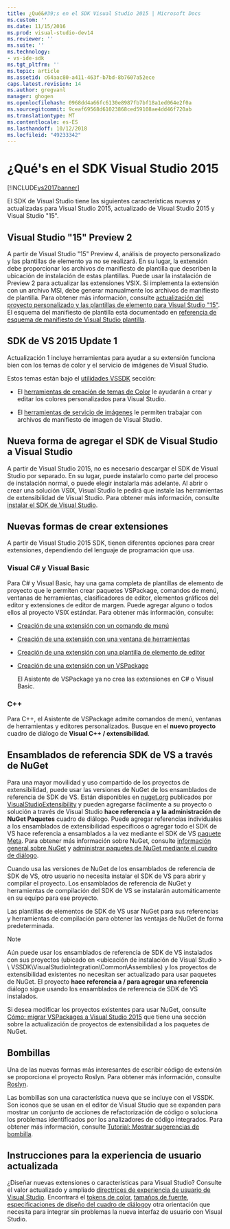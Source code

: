 ```yaml
---
title: ¿Qué&#39;s en el SDK Visual Studio 2015 | Microsoft Docs
ms.custom: ''
ms.date: 11/15/2016
ms.prod: visual-studio-dev14
ms.reviewer: ''
ms.suite: ''
ms.technology:
- vs-ide-sdk
ms.tgt_pltfrm: ''
ms.topic: article
ms.assetid: c64aac80-a411-463f-b7bd-8b7607a52ece
caps.latest.revision: 14
ms.author: gregvanl
manager: ghogen
ms.openlocfilehash: 0968dd4a66fc6130e8987fb7bf18a1ed064e2f0a
ms.sourcegitcommit: 9ceaf69568d61023868ced59108ae4dd46f720ab
ms.translationtype: MT
ms.contentlocale: es-ES
ms.lasthandoff: 10/12/2018
ms.locfileid: "49233342"
---
```

# <a name="what39s-new-in-the-visual-studio-2015-sdk"></a>¿Qué&#39;s en el SDK Visual Studio 2015
[!INCLUDE[vs2017banner](../includes/vs2017banner.md)]

El SDK de Visual Studio tiene las siguientes características nuevas y actualizadas para Visual Studio 2015, actualizado de Visual Studio 2015 y Visual Studio "15".  
  
## <a name="visual-studio-15-preview-2"></a>Visual Studio "15" Preview 2  
 A partir de Visual Studio "15" Preview 4, análisis de proyecto personalizado y las plantillas de elemento ya no se realizará. En su lugar, la extensión debe proporcionar los archivos de manifiesto de plantilla que describen la ubicación de instalación de estas plantillas. Puede usar la instalación de Preview 2 para actualizar las extensiones VSIX. Si implementa la extensión con un archivo MSI, debe generar manualmente los archivos de manifiesto de plantilla. Para obtener más información, consulte [actualización del proyecto personalizado y las plantillas de elemento para Visual Studio "15"](../extensibility/upgrading-custom-project-and-item-templates-for-visual-studio-2017.md). El esquema del manifiesto de plantilla está documentado en [referencia de esquema de manifiesto de Visual Studio plantilla](../extensibility/visual-studio-template-manifest-schema-reference.md).  
  
## <a name="vs-2015-sdk-update-1"></a>SDK de VS 2015 Update 1  
 Actualización 1 incluye herramientas para ayudar a su extensión funciona bien con los temas de color y el servicio de imágenes de Visual Studio.  
  
 Estos temas están bajo el [utilidades VSSDK](../extensibility/internals/vssdk-utilities.md) sección:  
  
-   El [herramientas de creación de temas de Color](../extensibility/internals/color-theming-tools.md) le ayudarán a crear y editar los colores personalizados para Visual Studio.  
  
-   El [herramientas de servicio de imágenes](../extensibility/internals/image-service-tools.md) le permiten trabajar con archivos de manifiesto de imagen de Visual Studio.  
  
## <a name="new-way-to-add-the-visual-studio-sdk-to-visual-studio"></a>Nueva forma de agregar el SDK de Visual Studio a Visual Studio  
 A partir de Visual Studio 2015, no es necesario descargar el SDK de Visual Studio por separado. En su lugar, puede instalarlo como parte del proceso de instalación normal, o puede elegir instalarla más adelante. Al abrir o crear una solución VSIX, Visual Studio le pedirá que instale las herramientas de extensibilidad de Visual Studio. Para obtener más información, consulte [instalar el SDK de Visual Studio](../extensibility/installing-the-visual-studio-sdk.md).  
  
## <a name="new-ways-of-creating-extensions"></a>Nuevas formas de crear extensiones  
 A partir de Visual Studio 2015 SDK, tienen diferentes opciones para crear extensiones, dependiendo del lenguaje de programación que usa.  
  
### <a name="visual-c-and-visual-basic"></a>Visual C# y Visual Basic  
 Para C# y Visual Basic, hay una gama completa de plantillas de elemento de proyecto que le permiten crear paquetes VSPackage, comandos de menú, ventanas de herramientas, clasificadores de editor, elementos gráficos del editor y extensiones de editor de margen. Puede agregar alguno o todos ellos al proyecto VSIX estándar. Para obtener más información, consulte:  
  
-   [Creación de una extensión con un comando de menú](../extensibility/creating-an-extension-with-a-menu-command.md)  
  
-   [Creación de una extensión con una ventana de herramientas](../extensibility/creating-an-extension-with-a-tool-window.md)  
  
-   [Creación de una extensión con una plantilla de elemento de editor](../extensibility/creating-an-extension-with-an-editor-item-template.md)  
  
-   [Creación de una extensión con un VSPackage](../extensibility/creating-an-extension-with-a-vspackage.md)  
  
     El Asistente de VSPackage ya no crea las extensiones en C# o Visual Basic.  
  
### <a name="c"></a>C++  
 Para C++, el Asistente de VSPackage admite comandos de menú, ventanas de herramientas y editores personalizados. Busque en el **nuevo proyecto** cuadro de diálogo de **Visual C++ / extensibilidad**.  
  
## <a name="vs-sdk-reference-assemblies-via-nuget"></a>Ensamblados de referencia SDK de VS a través de NuGet  
 Para una mayor movilidad y uso compartido de los proyectos de extensibilidad, puede usar las versiones de NuGet de los ensamblados de referencia de SDK de VS.  Están disponibles en [nuget.org](http://www.nuget.org) publicados por [VisualStudioExtensibility](http://www.nuget.org/profiles/VisualStudioExtensibility) y pueden agregarse fácilmente a su proyecto o solución a través de Visual Studio **hace referencia a y la administración de NuGet Paquetes** cuadro de diálogo. Puede agregar referencias individuales a los ensamblados de extensibilidad específicos o agregar todo el SDK de VS hace referencia a ensamblados a la vez mediante el SDK de VS [paquete Meta](http://www.nuget.org/packages/VSSDK_Reference_Assemblies). Para obtener más información sobre NuGet, consulte [información general sobre NuGet](http://docs.nuget.org/) y [administrar paquetes de NuGet mediante el cuadro de diálogo](http://docs.nuget.org/Consume/Package-Manager-Dialog).  
  
 Cuando usa las versiones de NuGet de los ensamblados de referencia de SDK de VS, otro usuario no necesita instalar el SDK de VS para abrir y compilar el proyecto.  Los ensamblados de referencia de NuGet y herramientas de compilación del SDK de VS se instalarán automáticamente en su equipo para ese proyecto.  
  
 Las plantillas de elementos de SDK de VS usar NuGet para sus referencias y herramientas de compilación para obtener las ventajas de NuGet de forma predeterminada.  
  
> [!NOTE]
>  Aún puede usar los ensamblados de referencia de SDK de VS instalados con sus proyectos (ubicado en \<ubicación de instalación de Visual Studio > \ VSSDK\VisualStudioIntegration\Common\Assemblies) y los proyectos de extensibilidad existentes no necesitan ser actualizado para usar paquetes de NuGet.  El proyecto **hace referencia a / para agregar una referencia** diálogo sigue usando los ensamblados de referencia de SDK de VS instalados.  
>   
>  Si desea modificar los proyectos existentes para usar NuGet, consulte [Cómo: migrar VSPackages a Visual Studio 2015](../extensibility/how-to-migrate-extensibility-projects-to-visual-studio-2015.md) que tiene una sección sobre la actualización de proyectos de extensibilidad a los paquetes de NuGet.  
  
## <a name="light-bulbs"></a>Bombillas  
 Una de las nuevas formas más interesantes de escribir código de extensión se proporciona el proyecto Roslyn. Para obtener más información, consulte [Roslyn](https://github.com/dotnet/Roslyn).  
  
 Las bombillas son una característica nueva que se incluye con el VSSDK. Son iconos que se usan en el editor de Visual Studio que se expanden para mostrar un conjunto de acciones de refactorización de código o soluciona los problemas identificados por los analizadores de código integrados. Para obtener más información, consulte [Tutorial: Mostrar sugerencias de bombilla](../extensibility/walkthrough-displaying-light-bulb-suggestions.md).  
  
## <a name="updated-user-experience-guidelines"></a>Instrucciones para la experiencia de usuario actualizada  
 ¿Diseñar nuevas extensiones o características para Visual Studio? Consulte el valor actualizado y ampliado [directrices de experiencia de usuario de Visual Studio](../extensibility/ux-guidelines/visual-studio-user-experience-guidelines.md).  Encontrará el [tokens de color](../extensibility/ux-guidelines/shared-colors-for-visual-studio.md), [tamaños de fuente](../extensibility/ux-guidelines/fonts-and-formatting-for-visual-studio.md), [especificaciones de diseño del cuadro de diálogo](../extensibility/ux-guidelines/layout-for-visual-studio.md)y otra orientación que necesita para integrar sin problemas la nueva interfaz de usuario con Visual Studio.

